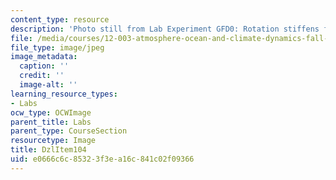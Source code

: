 ```yaml
---
content_type: resource
description: 'Photo still from Lab Experiment GFD0: Rotation stiffens fluids.'
file: /media/courses/12-003-atmosphere-ocean-and-climate-dynamics-fall-2008/e0666c6c85323f3ea16c841c02f09366_DzlItem104.jpg
file_type: image/jpeg
image_metadata:
  caption: ''
  credit: ''
  image-alt: ''
learning_resource_types:
- Labs
ocw_type: OCWImage
parent_title: Labs
parent_type: CourseSection
resourcetype: Image
title: DzlItem104
uid: e0666c6c-8532-3f3e-a16c-841c02f09366
---
```

